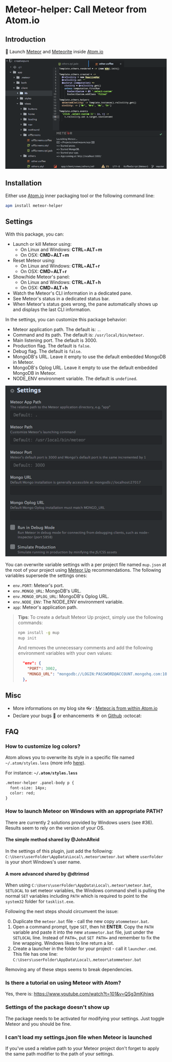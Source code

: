 # Meteor-helper: Call Meteor from Atom.io

## Introduction
:rocket: Launch [Meteor](https://www.meteor.com/)
and [Meteorite](https://atmospherejs.com/) inside [Atom.io](https://atom.io/)

![Meteor.js from Atom.io](https://raw.githubusercontent.com/PEM--/meteor-helper/master/assets/capture.png)

## Installation
Either use [Atom.io](https://atom.io/) inner packaging tool or the following
command line:
```bash
apm install meteor-helper
```

## Settings
With this package, you can:
* Launch or kill Meteor using:
  * On Linux and Windows: **CTRL**+**ALT**+**m**
  * On OSX: **CMD**+**ALT**+**m**
* Reset Meteor using:
  * On Linux and Windows: **CTRL**+**ALT**+**r**
  * On OSX: **CMD**+**ALT**+**r**
* Show/hide Meteor's panel:
  * On Linux and Windows: **CTRL**+**ALT**+**h**
  * On OSX: **CMD**+**ALT**+**h**
* Watch the Meteor's CLI information in a dedicated pane.
* See Meteor's status in a dedicated status bar.
* When Meteor's status goes wrong, the pane automatically shows up and displays
  the last CLI information.

In the settings, you can customize this package behavior:
* Meteor application path. The default is: `.`.
* Command and its path. The default is: `/usr/local/bin/meteor`.
* Main listening port. The default is 3000.
* Production flag. The default is `false`.
* Debug flag. The default is `false`.
* MongoDB's URL. Leave it empty to use the default embedded MongoDB in Meteor.
* MongoDB's Oplog URL. Leave it empty to use the default embedded MongoDB in Meteor.
* NODE_ENV environment variable. The default is `undefined`.

![Settings](https://raw.githubusercontent.com/PEM--/meteor-helper/master/assets/settings.png)

You can overwrite variable settings with a per project file named `mup.json` at
the root of your project using [Meteor Up](https://github.com/arunoda/meteor-up)
recommendations. The following variables supersede the settings ones:
* `env.PORT`: Meteor's port.
* `env.MONGO_URL`: MongoDB's URL.
* `env.MONGO_OPLOG_URL`: MongoDB's Oplog URL.
* `env.NODE_ENV`: The NODE_ENV environment variable.
* `app`: Meteor's application path.

> **Tips**: To create a default Meteor Up project, simply use the following
> commands:
> ```bash
> npm install -g mup
> mup init
> ```
> And removes the unnecessary comments and add the following environment
> variables with your own values:
> ```json
>   "env": {
>     "PORT": 3002,
>     "MONGO_URL": "mongodb://LOGIN:PASSWORD@ACCOUNT.mongohq.com:10023/MyApp",
>   },
> ```

## Misc
* More informations on my blog site :eyeglasses: : [Meteor.js from within Atom.io](http://pem-musing.blogspot.com/2014/07/meteorjs-from-within-atomio-full-stack.html)
* Declare your bugs :bug: or enhancements :sunny: on
  [Github](https://github.com/PEM--/meteor-helper/issues?state=open) :octocat:

## FAQ
### How to customize log colors?
Atom allows you to overwrite its style in a specific file named
`~/.atom/styles.less` (more info [here](https://atom.io/docs/v0.61.0/customizing-atom)).

For instance: **`~/.atom/styles.less`**
```less
.meteor-helper .panel-body p {
  font-size: 14px;
  color: red;
}
```
### How to launch Meteor on Windows with an appropriate PATH?
There are currently 2 solutions provided by Windows users (see #36). Results
seem to rely on the version of your OS.
#### The simple method shared by @JohnAReid
In the settings of this plugin, just add the following:
`C:\Users\userFolder\AppData\Local\.meteor\meteor.bat`
where `userFolder` is your short Windows's user name.
#### A more advanced shared by @dtrimsd
When using `C:\Users\userFolder\AppData\Local\.meteor\meteor.bat`, `SETLOCAL`
to set meteor variables, the Windows command shell is pulling the normal `SET`
variables including `PATH` which is required to point to the `system32` folder
for `tasklist.exe`.

Following the next steps should circumvent the issue:

0. Duplicate the `meteor.bat` file - call the new copy `atommeteor.bat`.
0. Open a command prompt, type `SET`, then hit **ENTER**. Copy the `PATH` variable
  and paste it into the new `atommetor.bat` file, just under the `SETLOCAL`
  line. Instead of `PATH=`, put `SET PATH=` and remember to fix the line
  wrapping. Windows likes to line return a lot.
0. Create a launcher in the folder for your project - call it `launcher.cmd`.
  This file has one line: `C:\Users\userFolder\AppData\Local\.meteor\atommeteor.bat`

Removing any of these steps seems to break dependencies.

### Is there a tutorial on using Meteor with Atom?
Yes, there is: https://www.youtube.com/watch?t=101&v=QSg3mKjhiws

### Settings of the package doesn't show up
The package needs to be activated for modifying your settings. Just toggle
Meteor and you should be fine.

### I can't load my settings.json file when Meteor is launched
If you've used a relative path to your Meteor project don't forget to
apply the same path modifier to the path of your settings.
